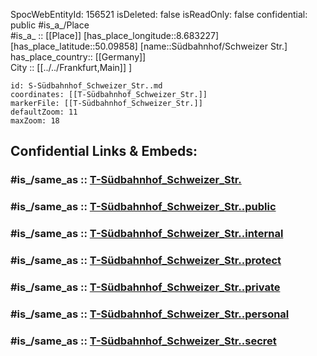 ﻿---
location:
- 50.09858
- 8.683227
mapmarker: tram
mapzoom:
- 8
- 18
tags:
- geo/station/tram
type: Station
---

SpocWebEntityId: 156521
isDeleted: false
isReadOnly: false
confidential: public
#is_a_/Place  
#is_a_ :: [[Place]] 
[has_place_longitude::8.683227] 
[has_place_latitude::50.09858] 
[name::Südbahnhof/Schweizer Str.] 
has_place_country:: [[Germany]]  
City :: [[../../Frankfurt,Main]] ] 


```leaflet
id: S-Südbahnhof_Schweizer_Str..md
coordinates: [[T-Südbahnhof_Schweizer_Str.]] 
markerFile: [[T-Südbahnhof_Schweizer_Str.]] 
defaultZoom: 11 
maxZoom: 18
```


## Confidential Links & Embeds: 

### #is_/same_as :: [T-Südbahnhof_Schweizer_Str.](T-Südbahnhof_Schweizer_Str..md) 

### #is_/same_as :: [T-Südbahnhof_Schweizer_Str..public](/_public/Earth/Continent/Europe/Europe~Central/Germany/Germany~West/Hessen/counties~Hessen/Frankfurt~Main/Stations-FFM~T/T-Südbahnhof_Schweizer_Str..public.md) 

### #is_/same_as :: [T-Südbahnhof_Schweizer_Str..internal](/_internal/Earth/Continent/Europe/Europe~Central/Germany/Germany~West/Hessen/counties~Hessen/Frankfurt~Main/Stations-FFM~T/T-Südbahnhof_Schweizer_Str..internal.md) 

### #is_/same_as :: [T-Südbahnhof_Schweizer_Str..protect](/_protect/Earth/Continent/Europe/Europe~Central/Germany/Germany~West/Hessen/counties~Hessen/Frankfurt~Main/Stations-FFM~T/T-Südbahnhof_Schweizer_Str..protect.md) 

### #is_/same_as :: [T-Südbahnhof_Schweizer_Str..private](/_private/Earth/Continent/Europe/Europe~Central/Germany/Germany~West/Hessen/counties~Hessen/Frankfurt~Main/Stations-FFM~T/T-Südbahnhof_Schweizer_Str..private.md) 

### #is_/same_as :: [T-Südbahnhof_Schweizer_Str..personal](/_personal/Earth/Continent/Europe/Europe~Central/Germany/Germany~West/Hessen/counties~Hessen/Frankfurt~Main/Stations-FFM~T/T-Südbahnhof_Schweizer_Str..personal.md) 

### #is_/same_as :: [T-Südbahnhof_Schweizer_Str..secret](/_secret/Earth/Continent/Europe/Europe~Central/Germany/Germany~West/Hessen/counties~Hessen/Frankfurt~Main/Stations-FFM~T/T-Südbahnhof_Schweizer_Str..secret.md)

